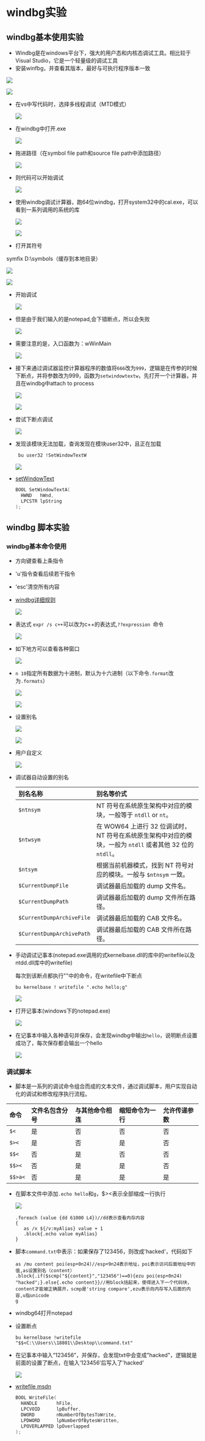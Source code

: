 # windbg实验

## windbg基本使用实验

+ Windbg是在windows平台下，强大的用户态和内核态调试工具。相比较于Visual Studio，它是一个轻量级的调试工具
+ 安装winfbg，并查看其版本，最好与可执行程序版本一致

![](./image/windbg版本.png)

![](./image/版本号.png)

+ 在vs中写代码时，选择多线程调试（MTD模式）

  ![](./image/属性.png)

+ 在windbg中打开.exe

  ![](./image/打开exe.png)

+ 拖进路径（在symbol file path和source file path中添加路径）

  ![](./image/拖进路径.png)

+ 则代码可以开始调试

  ![](./image/windbg调试.png)

+ 使用windbg调试计算器，跑64位windbg，打开system32中的cal.exe，可以看到一系列调用的系统的库

  ![](./image/windbg64.png)

  ![](./image/库.png)

+ 打开其符号


symfix D:\symbols（缓存到本地目录）

![](./image/symfix.png)

  ![](./image/pdb.png)


+ 开始调试

  ![](./image/计算器.png)

+ 但是由于我们输入的是notepad,会下错断点，所以会失败

  ![](./image/失败.png)

+ 需要注意的是，入口函数为：wWinMain

  ![](./image/断点.png)

+ 接下来通过调试器监控计算器程序的数值将`666`改为`999`，逻辑是在传参的时候下断点，并将参数改为999，函数为`setwindowtextw`，先打开一个计算器，并且在windbg中attach to process

  ![](./image/process.png)

  ![](./image/Call.png)

+ 尝试下断点调试

  ![](./image/setw.png)
  
+ 发现该模块无法加载，查询发现在模块user32中，且正在加载
  
  ```bash
   bu user32 !SetWindowTextW
  ```
  
  ![](./image/busy.png)
  
+ [setWindowText](https://docs.microsoft.com/en-us/windows/win32/api/winuser/nf-winuser-setwindowtexta)

  ```c++
  BOOL SetWindowTextA(
    HWND   hWnd,
    LPCSTR lpString
  );
  ```



## windbg 脚本实验

### windbg基本命令使用

+ 方向键查看上条指令

+ 'u'指令查看后续若干指令

+ 'esc'清空所有内容

+ [windbg详细规则](https://docs.microsoft.com/en-us/windows-hardware/drivers/debugger/debugger-commands)

  ![](./image/命令.png)

+ 表达式 `expr /s c++`可以改为c++的表达式,`??expression `命令

  ![](./image/表达式.png)

+ 如下地方可以查看各种窗口

  ![](./image/窗口.png)
  
+ `n 10`指定所有数据为十进制，默认为十六进制（以下命令`.format`改为`.formats`）
  
  ![](./image/数字.png)
  
  ![](./image/十六进制.png)
  
+ 设置别名
  
  ![](./image/别名.png)
  
  ![](./image/demo.png)
  
+ 用户自定义
  
  ![](./image/自定义.png)

+ 调试器自动设置的别名
  
  | 别名名称                  | 别名等价式                                                   |
  | :------------------------ | :----------------------------------------------------------- |
  | `$ntnsym`                 | NT 符号在系统原生架构中对应的模块，一般等于 `ntdll` or `nt`。 |
  | `$ntwsym`                 | 在 WOW64 上进行 32 位调试时，NT 符号在系统原生架构中对应的模块，一般为 `ntdll` 或者其他 32 位的`ntdll`。 |
  | `$ntsym`                  | 根据当前机器模式，找到 NT 符号对应的模块。一般与 `$ntnsym` 一致。 |
  | `$CurrentDumpFile`        | 调试器最后加载的 dump 文件名。                               |
  | `$CurrentDumpPath`        | 调试器最后加载的 dump 文件所在路径。                         |
  | `$CurrentDumpArchiveFile` | 调试器最后加载的 CAB 文件名。                                |
  | `$CurrentDumpArchivePath` | 调试器最后加载的 CAB 文件所在路径。                          |
  
+ 手动调试记事本(notepad.exe调用的式kernelbase.dll的库中的writefile以及ntdd.dll库中的writefile)
  
  每次到该断点都执行""中的命令，在writefile中下断点
  
  ```
  bu kernelbase ! writefile ".echo hello;g"
  ```
  
  ![](./image/断点2.png)
  
+ 打开记事本(windows下的notepad.exe)

  ![](./image/记事本.png)

+ 在记事本中输入各种语句并保存，会发现windbg中输出`hello`，说明断点设置成功了，每次保存都会输出一个hello

  ![](./image/hello.png)



### 调试脚本

+ 脚本是一系列的调试命令组合而成的文本文件，通过调试脚本，用户实现自动化的调试和修改程序执行流程。

| 命令    | 文件名包含分号 | 与其他命令相连 | 缩短命令为一行 | 允许传递参数 |
| :------ | :------------- | :------------- | :------------- | :----------- |
| `$<`    | 是             | 否             | 否             | 否           |
| `$><`   | 是             | 否             | 是             | 否           |
| `$$<`   | 否             | 是             | 否             | 否           |
| `$$><`  | 否             | 是             | 是             | 否           |
| `$$>a<` | 否             | 是             | 是             | 是           |

+ 在脚本文件中添加`.echo hello`和`g`，$><表示全部缩成一行执行

  ![](./image/txt.png)

  ```
  .foreach (value {dd 61000 L4})//dd表示查看内存内容
  {
     as /x ${/v:myAlias} value + 1
     .block{.echo value myAlias}
  }
  ```

+ 脚本`command.txt`中表示：如果保存了123456，则改成'hacked'，代码如下

  ```
  as /mu content poi(esp+0n24)//esp+9n24表示地址，poi表示访问后面地址中的值,as设置别名（content）
  .block{.if($scmp("${content}","123456")==0){ezu poi(esp+0n24) "hacked";}.else{.echo content}}//用block括起来，使得进入下一个代码块，content才能被正确展开，scmp是'string compare',ezu表示向内存写入后面的内容,u指unicode
  g
  ```

+ windbg64打开notepad

+ 设置断点

  ```
  bu kernelbase !writefile "$$<C:\\Users\\18801\\Desktop\\command.txt"
  ```

+ 在记事本中输入“123456”，并保存，会发现txt中会变成"hacked"，逻辑就是前面的设置了断点，在输入‘123456’后写入了'hacked'

  ![](./image/成功.png)

+ [writefile msdn](https://docs.microsoft.com/en-us/windows/win32/api/fileapi/nf-fileapi-writefile)

  ```c++
  BOOL WriteFile(
    HANDLE       hFile,
    LPCVOID      lpBuffer,
    DWORD        nNumberOfBytesToWrite,
    LPDWORD      lpNumberOfBytesWritten,
    LPOVERLAPPED lpOverlapped
  );
  ```

  